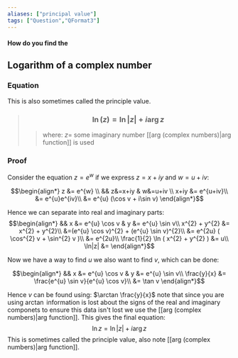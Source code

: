 ```yaml
---
aliases: ["principal value"]
tags: ["Question","QFormat3"]
---
```


#### How do you find the
## Logarithm of a complex number
### Equation
This is also sometimes called the principle value.

> ### $$ \ln( z ) = \ln|z| + i \arg z $$ 
>> where:
>> $z=$ some imaginary number
>> [[arg (complex numbers)|arg function]] is used

### Proof
Consider the equation $z = e^{w}$ if we express $z=x+iy$ and $w=u+iv$:

$$\begin{align*}
z &= e^{w} \\
 && z&=x+iy & w&=u+iv \\
 x+iy &= e^{u+iv}\\
&= e^{u}e^{iv}\\
&= e^{u} (\cos v + i\sin v)
\end{align*}$$

Hence we can separate into real and imaginary parts:
$$\begin{align*}
&& x &= e^{u} \cos v & y &= e^{u} \sin v\\
x^{2} + y^{2} &= x^{2} + y^{2}\\
&=(e^{u} \cos v)^{2} + (e^{u} \sin v)^{2}\\
&= e^{2u} ( \cos^{2} v + \sin^{2} v  )\\
&= e^{2u}\\
\frac{1}{2} \ln ( x^{2} + y^{2} ) &= u\\
\ln|z| &=
\end{align*}$$

Now we have a way to find $u$ we also want to find $v$, which can be done:

$$\begin{align*}
&& x &= e^{u} \cos v & y &= e^{u} \sin v\\
\frac{y}{x} &= \frac{e^{u} \sin v}{e^{u} \cos v}\\
&= \tan v
\end{align*}$$

Hence $v$ can be found using: $\arctan \frac{y}{x}$ note that since you are using $\arctan$ information is lost about the signs of the real and imaginary componets to ensure this data isn't lost we use the [[arg (complex numbers)|arg function]]. This gives the final equation:
$$ \ln z = \ln|z| + i \arg z $$
This is sometimes called the principle value, also note [[arg (complex numbers)|arg function]].